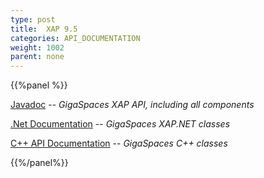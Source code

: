 ```yaml
---
type: post
title:  XAP 9.5
categories: API_DOCUMENTATION
weight: 1002
parent: none
---
```


 {{%panel  %}}

[Javadoc](http://www.gigaspaces.com/docs/JavaDoc9.5/index.html) -- _GigaSpaces XAP API, including all components_

[.Net Documentation](http://www.gigaspaces.com/docs/dotnetdocs9.5) -- _GigaSpaces XAP.NET classes_

[C+\+ API Documentation](http://www.gigaspaces.com/docs/cppdocs9.5) -- _GigaSpaces C+\+ classes_

{{%/panel%}}
